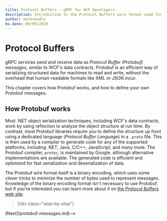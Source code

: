 ```yaml
---
title: Protocol Buffers - gRPC for WCF Developers
description: Introduction to the Protocol Buffers wire format used for gRPC networking.
author: markrendle
ms.date: 09/09/2019
---
```


# Protocol Buffers

gRPC services send and receive data as *Protocol Buffer (Protobuf) messages*, similar to WCF's data contracts. Protobuf is an efficient way of serializing structured data for machines to read and write, without the overhead that human-readable formats like XML or JSON incur.

This chapter covers how Protobuf works, and how to define your own Protobuf messages.

## How Protobuf works

Most .NET object serialization techniques, including WCF's data contracts, work by using reflection to analyze the object structure at run time. By contrast, most Protobuf libraries require you to define the structure up front using a dedicated language (*Protocol Buffer Language*) in a `.proto` file. This is then used by a compiler to generate code for any of the supported platforms, including .NET, Java, C/C++, JavaScript, and many more. The Protobuf compiler, `protoc`, is maintained by Google, although alternative implementations are available. The generated code is efficient and optimized for fast serialization and deserialization of data.

The Protobuf wire format itself is a binary encoding, which uses some clever tricks to minimize the number of bytes used to represent messages. Knowledge of the binary encoding format isn't necessary to use Protobuf, but if you're interested you can learn more about it on [the Protocol Buffers web site](https://developers.google.com/protocol-buffers/docs/encoding).

>[!div class="step-by-step"]
<!-->[Next](protobuf-messages.md)-->
